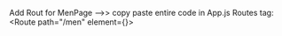 Add Rout for MenPage -->> copy paste entire code in App.js Routes tag:
<Route path="/men" element={<MenPage/>}></Route>